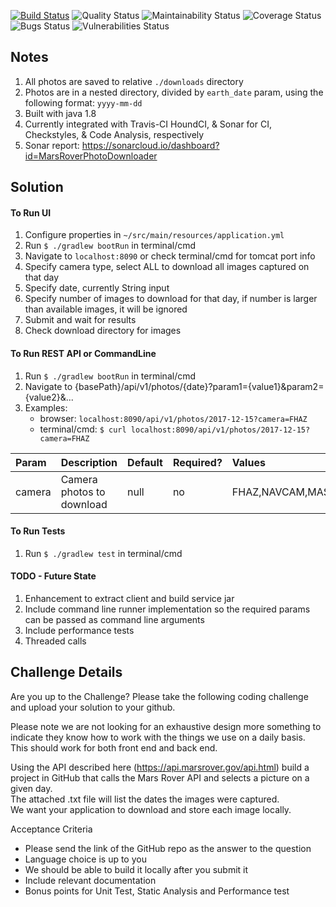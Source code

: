 [![Build Status](https://travis-ci.org/varararun/MarsRoverPhotoDownloader.svg?branch=master)](https://travis-ci.org/varararun/MarsRoverPhotoDownloader)
![Quality Status](https://sonarcloud.io/api/project_badges/measure?project=MarsRoverPhotoDownloader&metric=alert_status)
![Maintainability Status](https://sonarcloud.io/api/project_badges/measure?project=MarsRoverPhotoDownloader&metric=sqale_rating)
![Coverage Status](https://sonarcloud.io/api/project_badges/measure?project=MarsRoverPhotoDownloader&metric=coverage)
![Bugs Status](https://sonarcloud.io/api/project_badges/measure?project=MarsRoverPhotoDownloader&metric=bugs)
![Vulnerabilities Status](https://sonarcloud.io/api/project_badges/measure?project=MarsRoverPhotoDownloader&metric=vulnerabilities)

## Notes
1. All photos are saved to relative `./downloads` directory
2. Photos are in a nested directory, divided by `earth_date` param, using the following format: `yyyy-mm-dd` 
3. Built with java 1.8
4. Currently integrated with Travis-CI HoundCI, & Sonar for CI, Checkstyles, & Code Analysis, respectively
5. Sonar report: https://sonarcloud.io/dashboard?id=MarsRoverPhotoDownloader

## Solution

#### To Run UI
1. Configure properties in `~/src/main/resources/application.yml`
2. Run `$ ./gradlew bootRun` in terminal/cmd
3. Navigate to `localhost:8090` or check terminal/cmd for tomcat port info
4. Specify camera type, select ALL to download all images captured on that day
5. Specify date, currently String input
6. Specify number of images to download for that day, if number is larger than available images, it will be ignored
8. Submit and wait for results
9. Check download directory for images

#### To Run REST API or CommandLine
1. Run `$ ./gradlew bootRun` in terminal/cmd
2. Navigate to {basePath}/api/v1/photos/{date}?param1={value1}&param2={value2}&...
3. Examples: 
	- browser: `localhost:8090/api/v1/photos/2017-12-15?camera=FHAZ`
	- terminal/cmd: `$ curl localhost:8090/api/v1/photos/2017-12-15?camera=FHAZ`

| Param    | Description                           | Default | Required? | Values                                    |
|:---------|:--------------------------------------|:--------|:----------|:------------------------------------------|
| camera   | Camera photos to download             | null    | no        | FHAZ,NAVCAM,MAST,CHEMCAM,MAHLI,MARDI,RHAZ |

#### To Run Tests
1. Run `$ ./gradlew test` in terminal/cmd

#### TODO - Future State
1. Enhancement to extract client and build service jar
2. Include command line runner implementation so the required params can be passed as command line arguments
3. Include performance tests 
4. Threaded calls 

## Challenge Details

Are you up to the Challenge?  Please take the following coding challenge and upload your solution to your github.

Please note we are not looking for an exhaustive design more something to indicate 
they know how to work with the things we use on a daily basis.   
This should work for both front end and back end.

Using the API described here (https://api.marsrover.gov/api.html) 
build a project in GitHub that calls the Mars Rover API and selects a picture on a given day.  
The attached .txt file will list the dates the images were captured.   
We want your application to download and store each image locally.

Acceptance Criteria
- Please send the link of the GitHub repo as the answer to the question
- Language choice is up to you
- We should be able to build it locally after you submit it
- Include relevant documentation
- Bonus points for Unit Test, Static Analysis and Performance test
